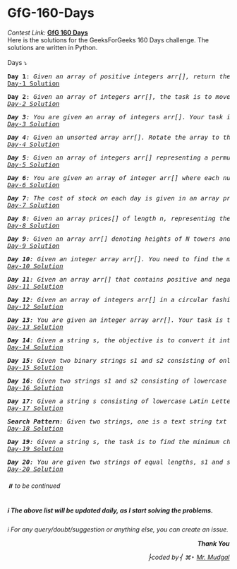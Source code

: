 # GfG-160-Days
<i>Contest Link:</i> <b><a href="https://www.geeksforgeeks.org/courses/gfg-160-series?itm_source=geeksforgeeks&itm_medium=home_card&itm_campaign=gfg160">GfG 160 Days</a></b>
<br>
Here is the solutions for the GeeksForGeeks 160 Days challenge. The solutions are written in Python.
<br>
<br>
Days ⤵️
<pre><b>Day 1</b>: <i>Given an array of positive integers arr[], return the second largest element from the array. If the second largest element doesn't exist then return -1.</i>
<a href="https://github.com/mr-mudgal/GfG-160-Days/blob/master-mudgal/Solutions/Day-1%3A%20Second%20Largest.py">Day-1 Solution</a>
</pre>
<pre><b>Day 2</b>: <i>Given an array of integers arr[], the task is to move all the zeros to the end of the array while maintaining the relative order of all non-zero elements.
<a href="https://github.com/mr-mudgal/GfG-160-Days/blob/master-mudgal/Solutions/Day-2%3A%20Move%20All%20Zeroes%20to%20End.py">Day-2 Solution</a></pre>
<pre><b>Day 3</b>: <i>You are given an array of integers arr[]. Your task is to reverse the given array.</i>
<a href="https://github.com/mr-mudgal/GfG-160-Days/blob/master-mudgal/Solutions/Day-3%3A%20Reverse%20an%20Array.py">Day-3 Solution</a></pre>
<pre><b>Day 4</b>: <i>Given an unsorted array arr[]. Rotate the array to the left (counter-clockwise direction) by d steps, where d is a positive integer. Do the mentioned change in the array in place.</i>
<a href="https://github.com/mr-mudgal/GfG-160-Days/blob/master-mudgal/Solutions/Day-4%3A%20Rotate%20Array.py">Day-4 Solution</a></pre>
<pre><b>Day 5</b>: <i>Given an array of integers arr[] representing a permutation, implement the next permutation that rearranges the numbers into the lexicographically next greater permutation. If no such permutation exists, rearrange the numbers into the lowest possible order (i.e., sorted in ascending order).</i>
<a href="https://github.com/mr-mudgal/GfG-160-Days/blob/master-mudgal/Solutions/Day-5%3A%20Next%20Permutation.py">Day-5 Solution</a></pre>
<pre><b>Day 6</b>: <i>You are given an array of integer arr[] where each number represents a vote to a candidate. Return the candidates that have votes greater than one-third of the total votes,If there's not a majority vote, return an empty array.</i>
<a href="https://github.com/mr-mudgal/GfG-160-Days/blob/master-mudgal/Solutions/Day-6%3A%20Majority%20Element.py">Day-6 Solution</a></pre>
<pre><b>Day 7</b>: <i>The cost of stock on each day is given in an array price[]. Each day you may decide to either buy or sell the stock at price[i], you can even buy and sell the stock on the same day. Find the maximum profit that you can get.</i>
<a href="https://github.com/mr-mudgal/GfG-160-Days/blob/master-mudgal/Solutions/Day-7%3A%20Stock%20Buy%20and%20Sell.py">Day-7 Solution</a></pre>
<pre><b>Day 8</b>: <i>Given an array prices[] of length n, representing the prices of the stocks on different days. The task is to find the maximum profit possible by buying and selling the stocks on different days when at most one transaction is allowed. Here one transaction means 1 buy + 1 Sell. If it is not possible to make a profit then return 0.</i>
<a href="https://github.com/mr-mudgal/GfG-160-Days/blob/master-mudgal/Solutions/Day-8%3A%20Stocke%20Buy%20and%20Sell%20%5B1%20trans%5D.py">Day-8 Solution</a></pre>
<pre><b>Day 9</b>: <i>Given an array arr[] denoting heights of N towers and a positive integer K. For each tower, you must perform exactly one of the following operations exactly once. Increase the height of the tower by K Decrease the height of the tower by K Find out the minimum possible difference between the height of the shortest and tallest towers after you have modified each tower.</i>
<a href="https://github.com/mr-mudgal/GfG-160-Days/blob/master-mudgal/Solutions/Day-9%3A%20Minimize%20the%20Heights%20II.py">Day-9 Solution</a></pre>
<pre><b>Day 10</b>: <i>Given an integer array arr[]. You need to find the maximum sum of a subarray.</i>
<a href="https://github.com/mr-mudgal/GfG-160-Days/blob/master-mudgal/Solutions/Day-10%3A%20Maximum%20Subarray%20Sum%20-%20Kadanes%20Algorithm.py">Day-10 Solution</a></pre>
<pre><b>Day 11</b>: <i>Given an array arr[] that contains positive and negative integers (may contain 0 as well). Find the maximum product that we can get in a subarray of arr.</i>
<a href="https://github.com/mr-mudgal/GfG-160-Days/blob/master-mudgal/Solutions/Day-11%3A%20Maximum%20Subarray%20Product.py">Day-11 Solution</a></pre>
<pre><b>Day 12</b>: <i>Given an array of integers arr[] in a circular fashion. Find the maximum subarray sum that we can get if we assume the array to be circular.</i>
<a href="https://github.com/mr-mudgal/GfG-160-Days/blob/master-mudgal/Solutions/Day-12%3A%20Max%20Circular%20Subarray%20Sum.py">Day-12 Solution</a></pre>
<pre><b>Day 13</b>: <i>You are given an integer array arr[]. Your task is to find the smallest positive number missing from the array.</i>
<a href="https://github.com/mr-mudgal/GfG-160-Days/blob/master-mudgal/Solutions/Day-13%3A%20Smallest%20Positive%20Missing%20Number.py">Day-13 Solution</a></pre>
<pre><b>Day 14</b>: <i>Given a string s, the objective is to convert it into integer format without utilizing any built-in functions. Refer the below steps to know about atoi() function.</i>
<a href="https://github.com/mr-mudgal/GfG-160-Days/blob/master-mudgal/Solutions/Day-14%3A%20Implement%20ATOI.py">Day-14 Solution</a></pre>
<pre><b>Day 15</b>: <i>Given two binary strings s1 and s2 consisting of only 0s and 1s. Find the resultant string after adding the two Binary Strings.</i>
<a href="https://github.com/mr-mudgal/GfG-160-Days/blob/master-mudgal/Solutions/Day-15%3A%20Add%20Binary%20Strings.py">Day-15 Solution</a></pre>
<pre><b>Day 16</b>: <i>Given two strings s1 and s2 consisting of lowercase characters. The task is to check whether two given strings are an anagram of each other or not. An anagram of a string is another string that contains the same characters, only the order of characters can be different. For example, "act" and "tac" are an anagram of each other. Strings s1 and s2 can only contain lowercase alphabets.</i>
<a href="https://github.com/mr-mudgal/GfG-160-Days/blob/master-mudgal/Solutions/Day-16%3A%20Anagram.py">Day-16 Solution</a></pre>
<pre><b>Day 17</b>: <i>Given a string s consisting of lowercase Latin Letters. Return the first non-repeating character in s. If there is no non-repeating character, return '$'.</i>
<a href="https://github.com/mr-mudgal/GfG-160-Days/blob/master-mudgal/Solutions/Day-17%3A%20First%20Non-Reapeating%20Character.py">Day-17 Solution</a></pre>
<pre><b>Search Pattern</b>: <i>Given two strings, one is a text string txt and the other is a pattern string pat. The task is to print the indexes of all the occurrences of the pattern string in the text string. Use 0-based indexing while returning the indices. </i>
<a href="https://github.com/mr-mudgal/GfG-160-Days/blob/master-mudgal/Solutions/Day-18%3A%20Search%20Pattern.py">Day-18 Solution</a></pre>
<pre><b>Day 19</b>: <i>Given a string s, the task is to find the minimum characters to be added at the front to make the string palindrome.</i>
<a href="https://github.com/mr-mudgal/GfG-160-Days/blob/master-mudgal/Solutions/Day-19%3A%20Min%20Chars%20to%20Add%20for%20Palindrome.py">Day-19 Solution</a></pre>
<pre><b>Day 20</b>: <i>You are given two strings of equal lengths, s1 and s2. The task is to check if s2 is a rotated version of the string s1.</i>
<a href="https://github.com/mr-mudgal/GfG-160-Days/blob/master-mudgal/Solutions/Day-20%3A%20Strings%20Rotation%20of%20Each%20Other.py">Day-20 Solution</a></pre>
###### ⏸️ <i>to be continued</i>
##### ℹ️ The above list will be updated daily, as I start solving the problems.

ℹ️ For any query/doubt/suggestion or anything else, you can create an issue.

<p align="right"><b>Thank You</b></p>
<p align="right">⎬coded by⎨ ⌘‣ <a href="https://github.com/mr-mudgal">Mr. Mudgal</a></pre>
